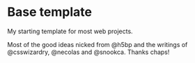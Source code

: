 Base template
=============

My starting template for most web projects.

Most of the good ideas nicked from @h5bp and the writings of @csswizardry, @necolas and @snookca. Thanks chaps!

